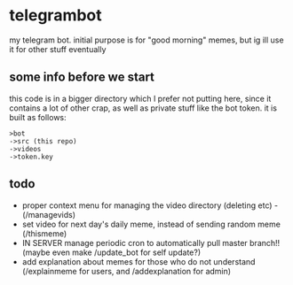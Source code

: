 # telegrambot
my telegram bot. initial purpose is for "good morning" memes, but ig ill use it for other stuff eventually

## some info before we start
this code is in a bigger directory which I prefer not putting here, since it contains a lot of other
crap, as well as private stuff like the bot token.
it is built as follows:
```
>bot
->src (this repo)
->videos
->token.key
```

## todo

* proper context menu for managing the video directory (deleting etc) - (/managevids)
* set video for next day's daily meme, instead of sending random meme (/thismeme)
* IN SERVER manage periodic cron to automatically pull master branch!! (maybe even make /update_bot for self update?)
* add explanation about memes for those who do not understand (/explainmeme for users, and /addexplanation for admin)
